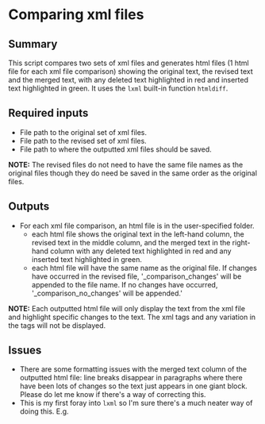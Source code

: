# Comparing xml files

## Summary
This script compares two sets of xml files and generates html files (1 html file for each xml file comparison) showing
the original text, the revised text and the merged text, with any deleted text highlighted in red and inserted text
highlighted in green. It uses the `lxml` built-in function `htmldiff`.

## Required inputs
* File path to the original set of xml files.
* File path to the revised set of xml files.
* File path to where the outputted xml files should be saved.

**NOTE:** The revised files do not need to have the same file names as the original files though they do need be saved in 
the same order as the original files.

## Outputs
* For each xml file comparison, an html file is in the user-specified folder.
  * each html file shows the original text in the left-hand column, the revised text in the middle column, and the merged text
    in the right-hand column with any deleted text highlighted in red and any inserted text highlighted in green.
  * each html file will have the same name as the original file. If changes have occurred in the revised file, '\_comparison\_changes' 
    will be appended to the file name. If no changes have occurred, '\_comparison\_no\_changes' will be appended.'

**NOTE:** Each outputted html file will only display the text from the xml file and highlight specific changes to the text. The xml tags and any variation in the tags will not be displayed.

## Issues
  * There are some formatting issues with the merged text column of the outputted html file: line breaks disappear in
    paragraphs where there have been lots of changes so the text just appears in one giant block. Please do let me know
    if there's a way of correcting this.
  * This is my first foray into `lxml` so I'm sure there's a much neater way of doing this. E.g. 
